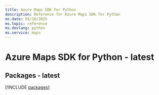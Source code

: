 ```yaml
---
title: Azure Maps SDK for Python
description: Reference for Azure Maps SDK for Python
ms.date: 03/18/2025
ms.topic: reference
ms.devlang: python
ms.service: maps
---
```

# Azure Maps SDK for Python - latest
## Packages - latest
[!INCLUDE [packages](maps-index.md)]